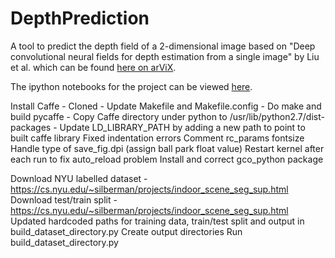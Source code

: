 # DepthPrediction
A tool to predict the depth field of a 2-dimensional image based on 
"Deep convolutional neural fields for depth estimation from a single image" by Liu et al.
which can be found [here on arViX](http://arxiv.org/abs/1411.6387).

The ipython notebooks for the project can be viewed [here](http://nbviewer.ipython.org/github/asousa/DepthPrediction/tree/master/).

Install Caffe
    - Cloned 
    - Update Makefile and Makefile.config
    - Do make and build pycaffe
    - Copy Caffe directory under python to /usr/lib/python2.7/dist-packages
    - Update LD_LIBRARY_PATH by adding a new path to point to built caffe library
Fixed indentation errors
Comment rc_params fontsize
Handle type of save_fig.dpi (assign ball park float value)
Restart kernel after each run to fix auto_reload problem
Install and correct gco_python package

Download NYU labelled dataset - https://cs.nyu.edu/~silberman/projects/indoor_scene_seg_sup.html
Download test/train split - https://cs.nyu.edu/~silberman/projects/indoor_scene_seg_sup.html
Updated hardcoded paths for training data, train/test split and output in build_dataset_directory.py
Create output directories
Run build_dataset_directory.py



